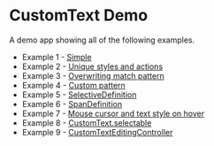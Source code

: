 # CustomText Demo

A demo app showing all of the following examples.

- Example 1 - [Simple](https://github.com/kaboc/flutter_custom_text/blob/main/example/lib/examples/example1.dart)
- Example 2 - [Unique styles and actions](https://github.com/kaboc/flutter_custom_text/blob/main/example/lib/examples/example2.dart)
- Example 3 - [Overwriting match pattern](https://github.com/kaboc/flutter_custom_text/blob/main/example/lib/examples/example3.dart)
- Example 4 - [Custom pattern](https://github.com/kaboc/flutter_custom_text/blob/main/example/lib/examples/example4.dart)
- Example 5 - [SelectiveDefinition](https://github.com/kaboc/flutter_custom_text/blob/main/example/lib/examples/example5.dart)
- Example 6 - [SpanDefinition](https://github.com/kaboc/flutter_custom_text/blob/main/example/lib/examples/example6.dart)
- Example 7 - [Mouse cursor and text style on hover](https://github.com/kaboc/flutter_custom_text/blob/main/example/lib/examples/example7.dart)
- Example 8 - [CustomText.selectable](https://github.com/kaboc/flutter_custom_text/blob/dev/example/lib/examples/example8.dart)
- Example 9 - [CustomTextEditingController](https://github.com/kaboc/flutter_custom_text/blob/dev/example/lib/examples/example9.dart)

